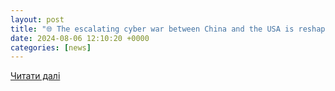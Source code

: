 ```yaml
---
layout: post
title: "🌐 The escalating cyber war between China and the USA is reshaping glo . | TikTok"
date: 2024-08-06 12:10:20 +0000
categories: [news]
---
```


[Читати далі](https://www.tiktok.com/@xploooooto/video/7399708161541770539)
